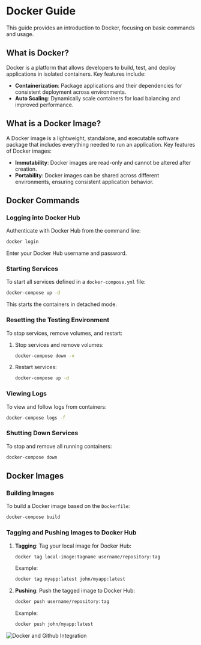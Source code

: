 # Docker Guide

This guide provides an introduction to Docker, focusing on basic commands and usage.

## What is Docker?
Docker is a platform that allows developers to build, test, and deploy applications in isolated containers. Key features include:
- **Containerization**: Package applications and their dependencies for consistent deployment across environments.
- **Auto Scaling**: Dynamically scale containers for load balancing and improved performance.

## What is a Docker Image?
A Docker image is a lightweight, standalone, and executable software package that includes everything needed to run an application. Key features of Docker images:
- **Immutability**: Docker images are read-only and cannot be altered after creation.
- **Portability**: Docker images can be shared across different environments, ensuring consistent application behavior.

## Docker Commands

### Logging into Docker Hub
Authenticate with Docker Hub from the command line:
```bash
docker login
```
Enter your Docker Hub username and password.

### Starting Services
To start all services defined in a `docker-compose.yml` file:
```bash
docker-compose up -d
```
This starts the containers in detached mode.

### Resetting the Testing Environment
To stop services, remove volumes, and restart:
1. Stop services and remove volumes:
    ```bash
    docker-compose down -v
    ```
2. Restart services:
    ```bash
    docker-compose up -d
    ```

### Viewing Logs
To view and follow logs from containers:
```bash
docker-compose logs -f
```

### Shutting Down Services
To stop and remove all running containers:
```bash
docker-compose down
```

## Docker Images

### Building Images
To build a Docker image based on the `Dockerfile`:
```bash
docker-compose build
```

### Tagging and Pushing Images to Docker Hub

1. **Tagging**: Tag your local image for Docker Hub:
    ```bash
    docker tag local-image:tagname username/repository:tag
    ```
    Example:
    ```bash
    docker tag myapp:latest john/myapp:latest
    ```

2. **Pushing**: Push the tagged image to Docker Hub:
    ```bash
    docker push username/repository:tag
    ```
    Example:
    ```bash
    docker push john/myapp:latest
    ```
![Docker and Github Integration](https://i.ytimg.com/vi/k13j5aKtuDU/maxresdefault.jpg)
